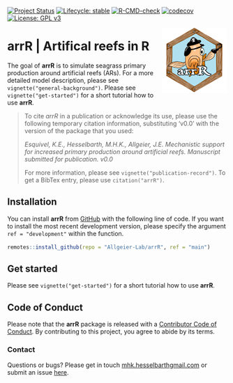 
<!-- README.md is generated from README.Rmd. Please edit that file -->

<!-- badges: start -->

[![Project
Status](https://www.repostatus.org/badges/latest/active.svg)](https://www.repostatus.org/#active)
[![Lifecycle:
stable](https://img.shields.io/badge/lifecycle-stable-brightgreen.svg)](https://www.tidyverse.org/lifecycle/#stable)
[![R-CMD-check](https://github.com/Allgeier-Lab/arrR/actions/workflows/R-CMD-check.yaml/badge.svg?branch=main)](https://github.com/Allgeier-Lab/arrR/actions/workflows/R-CMD-check.yaml)
[![codecov](https://codecov.io/gh/Allgeier-Lab/arrR/branch/development/graph/badge.svg?token=Jx7R1vWP3s)](https://codecov.io/gh/Allgeier-Lab/arrR)
[![License: GPL
v3](https://img.shields.io/badge/License-GPLv3-blue.svg)](https://www.gnu.org/licenses/gpl-3.0)

<!-- badges: end -->

<img src="man/figures/logo.png" align="right" width="150" />

# **arrR** | **Ar**tifical **r**eefs in **R**

The goal of **arrR** is to simulate seagrass primary production around
artificial reefs (ARs). For a more detailed model description, please
see `vignette("general-background")`. Please see
`vignette("get-started")` for a short tutorial how to use **arrR**.

> To cite *arrR* in a publication or acknowledge its use, please use the
> following temporary citation information, substituting ‘v0.0’ with the
> version of the package that you used:
> 
> *Esquivel, K.E., Hesselbarth, M.H.K., Allgeier, J.E. Mechanistic
> support for increased primary production around artificial reefs.
> Manuscript submitted for publication. v0.0*
> 
> For more information, please see `vignette("publication-record")`. To
> get a BibTex entry, please use `citation("arrR")`.

## Installation

You can install **arrR** from
[GitHub](https://github.com/Allgeier-Lab/arrR) with the following line
of code. If you want to install the most recent development version,
please specify the argument `ref = "development"` within the function.

``` r
remotes::install_github(repo = "Allgeier-Lab/arrR", ref = "main")
```

## Get started

Please see `vignette("get-started")` for a short tutorial how to use
**arrR**.

## Code of Conduct

Please note that the **arrR** package is released with a [Contributor
Code of
Conduct](https://contributor-covenant.org/version/2/0/CODE_OF_CONDUCT.html).
By contributing to this project, you agree to abide by its terms.

### Contact

Questions or bugs? Please get in touch
[mhk.hesselbarth<at>gmail.com](mailto:mhk.hesselbarth@gmail.com) or
submit an issue [here](https://github.com/Allgeier-Lab/arrR/issues).
